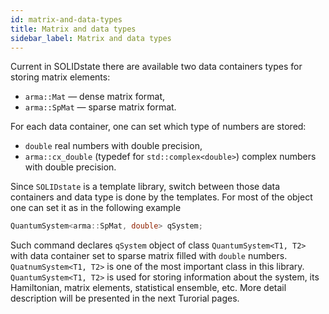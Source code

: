 ```yaml
---
id: matrix-and-data-types
title: Matrix and data types
sidebar_label: Matrix and data types
---
```


Current in SOLIDstate there are available two data containers types for storing matrix elements:
* `arma::Mat` ― dense matrix format,
* `arma::SpMat` ― sparse matrix format.

For each data container, one can set which type of numbers are stored:
* `double` real numbers with double precision,
* `arma::cx_double` (typedef for `std::complex<double>`) complex numbers with double precision.

Since `SOLIDstate` is a template library, switch between those data containers and data type is done by the templates.
For most of the object one can set it as in the following example
```c++
QuantumSystem<arma::SpMat, double> qSystem;
```
Such command declares `qSystem` object of class `QuantumSystem<T1, T2>` with data container set to sparse matrix filled with `double` numbers.
`QuatnumSystem<T1, T2>` is one of the most important class in this library. 
`QuantumSystem<T1, T2>` is used for storing information about the system, its Hamiltonian, matrix elements, statistical ensemble, etc.
More detail description will be presented in the next Turorial pages.